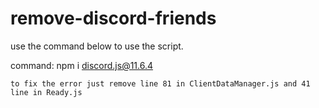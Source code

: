 # remove-discord-friends

use the command below to use the script.

command: npm i discord.js@11.6.4

`to fix the error just remove line 81 in ClientDataManager.js and 41 line in Ready.js`
